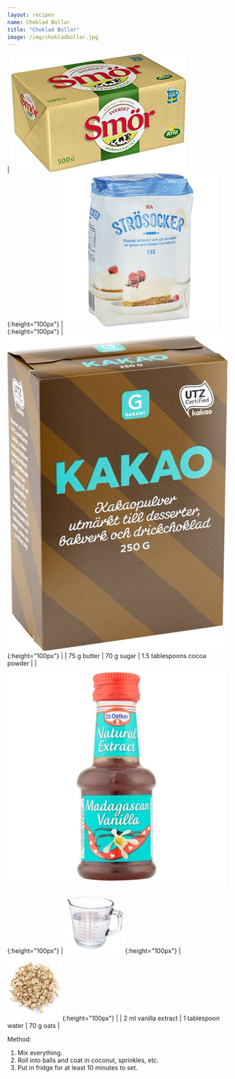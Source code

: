 ```yaml
---
layout: recipes
name: Choklad Bollar
title: "Choklad Bollar"
image: /img/chokladbollar.jpg
---
```


| ![Butter](/img/butter.jpg){:height="100px"} | ![Sugar](/img/sugar.jpg){:height="100px"} | ![Cocoa](/img/cocoa.jpg){:height="100px"} |
| 75 g butter | 70 g sugar | 1.5 tablespoons cocoa powder |
| ![Vanilla](/img/vanilla.jpg){:height="100px"} | ![Water](/img/water.jpg){:height="100px"} | ![Oats](/img/oats.jpg){:height="100px"} |
| 2 ml vanilla extract | 1 tablespoon water | 70 g oats |

Method:
1. Mix everything.
2. Roll into balls and coat in coconut, sprinkles, etc.
3. Put in fridge for at least 10 minutes to set.